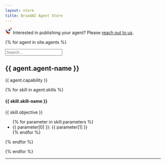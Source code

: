 ```yaml
---
layout: store
title: BroadAI Agent Store
---
```


<img src="./assets/images/icon-rocket.png" style="height:1.5em;padding:0;margin:0;"> Interested in publishing your agent? Please [reach out to us](mailto:broad.agents.ai@gmail.com?subject=Re%20publishing%20our%20BroadAI%20Agent).

<!-- # Published Agents

{% for agent in site.agents %}

- [{{ agent.agent-name }}](#{{ agent.agent-name | downcase }})

{% endfor %}

--- -->

{% for agent in site.agents %}

<div class="container">

  <input type="text" id="searchBox" placeholder="Search...">

  <div class="card" id="{{ agent.agent-name | downcase }}">
    <h2>{{ agent.agent-name }}</h2>
    <p>{{ agent.capability }}</p>
    <div>
      {% for skill in agent.skills %}
        <div class="sub-category">
          <h4>{{ skill.skill-name }}</h4>
          <p>{{ skill.objective }}</p>
          <ul>
            {% for parameter in skill.parameters %}
              <li>{{ parameter[0] }}: {{ parameter[1] }}</li>
            {% endfor %}
          </ul>
        </div>
      {% endfor %}
    </div>
  </div>
</div>

<!-- <div style="margin-top:20px; margin-bottom:40px; padding:1.25em 1em 1.25em 1em; font-weight:400; box-shadow:0 4px 8px 0 #999;">

  <h2 id="{{ agent.agent-name | downcase }}">Agent: {{ agent.agent-name }}</h2>
  <p>{{ agent.capability }}. See usage below for detailed information about package name and agent configuration.</p>
  
  <h4>Skills:</h4>
  <table>
  <tr>
    <th>Skill</th> <th>Objective</th> <th>Parameters</th>
  </tr>
  {% for skill in agent.skills %}
  <tr>
    <td><strong>{{ skill.skill-name }}</strong></td> 
    <td>{{ skill.objective }}</td> 
    <td>
    {% for parameter in skill.parameters %} {{ parameter }} {% endfor %}
    </td>
  </tr>
  {% endfor %}
  </table>
  
  <h4>Usage:</h4>
  <pre><code class="language-javascript">
  // import
  const {{ agent.agent-name | downcase }} = require('broadai-agents/{{ agent.package-name }}');

  // integrate with BroadAI MAS
  const ai = new BroadAI([ {{ agent.agent-name | downcase }}.agent, /* other agents */], /* BroadAIConfiguration */);

  // register
  {{ agent.agent-name | downcase }}.register(ai.config, {{ agent.agent-config }});
  </code></pre>

</div> -->

{% endfor %}

---